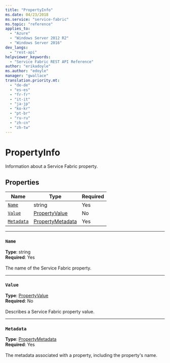 ```yaml
---
title: "PropertyInfo"
ms.date: 04/23/2018
ms.service: "service-fabric"
ms.topic: "reference"
applies_to: 
  - "Azure"
  - "Windows Server 2012 R2"
  - "Windows Server 2016"
dev_langs: 
  - "rest-api"
helpviewer_keywords: 
  - "Service Fabric REST API Reference"
author: "erikadoyle"
ms.author: "edoyle"
manager: "gwallace"
translation.priority.mt: 
  - "de-de"
  - "es-es"
  - "fr-fr"
  - "it-it"
  - "ja-jp"
  - "ko-kr"
  - "pt-br"
  - "ru-ru"
  - "zh-cn"
  - "zh-tw"
---
```

# PropertyInfo

Information about a Service Fabric property.

## Properties
| Name | Type | Required |
| --- | --- | --- |
| [`Name`](#name) | string | Yes |
| [`Value`](#value) | [PropertyValue](sfclient-v62-model-propertyvalue.md) | No |
| [`Metadata`](#metadata) | [PropertyMetadata](sfclient-v62-model-propertymetadata.md) | Yes |

____
### `Name`
__Type__: string <br/>
__Required__: Yes<br/>
<br/>
The name of the Service Fabric property.

____
### `Value`
__Type__: [PropertyValue](sfclient-v62-model-propertyvalue.md) <br/>
__Required__: No<br/>
<br/>
Describes a Service Fabric property value.

____
### `Metadata`
__Type__: [PropertyMetadata](sfclient-v62-model-propertymetadata.md) <br/>
__Required__: Yes<br/>
<br/>
The metadata associated with a property, including the property's name.
